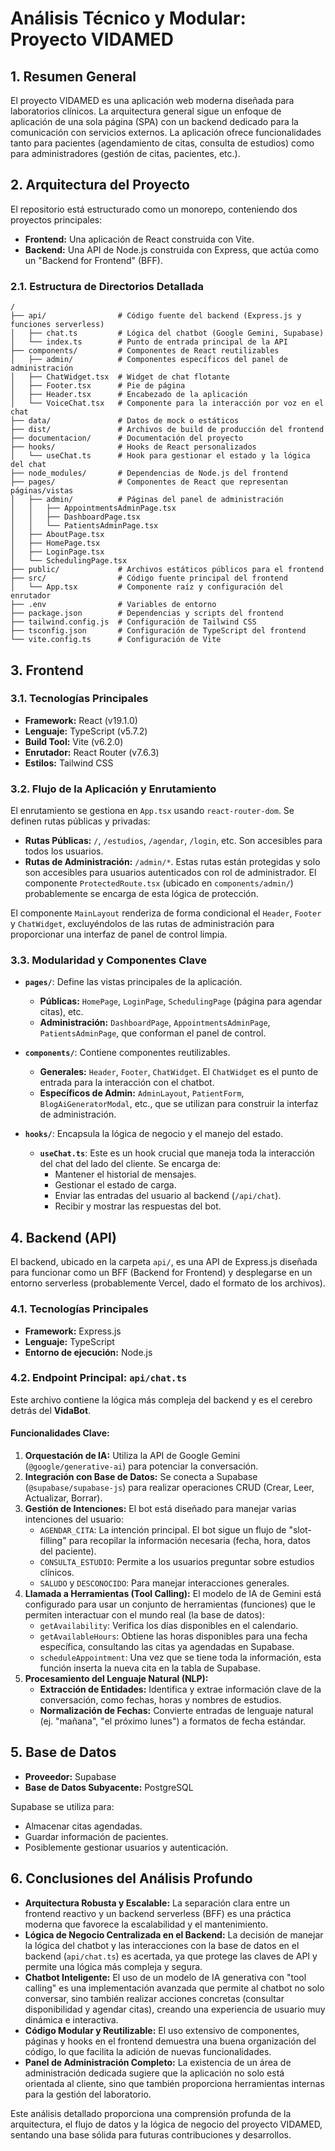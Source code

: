 # Análisis Técnico y Modular: Proyecto VIDAMED

## 1. Resumen General

El proyecto VIDAMED es una aplicación web moderna diseñada para laboratorios clínicos. La arquitectura general sigue un enfoque de aplicación de una sola página (SPA) con un backend dedicado para la comunicación con servicios externos. La aplicación ofrece funcionalidades tanto para pacientes (agendamiento de citas, consulta de estudios) como para administradores (gestión de citas, pacientes, etc.).

## 2. Arquitectura del Proyecto

El repositorio está estructurado como un monorepo, conteniendo dos proyectos principales:

- **Frontend:** Una aplicación de React construida con Vite.
- **Backend:** Una API de Node.js construida con Express, que actúa como un "Backend for Frontend" (BFF).

### 2.1. Estructura de Directorios Detallada

```
/
├── api/                # Código fuente del backend (Express.js y funciones serverless)
│   ├── chat.ts         # Lógica del chatbot (Google Gemini, Supabase)
│   └── index.ts        # Punto de entrada principal de la API
├── components/         # Componentes de React reutilizables
│   ├── admin/          # Componentes específicos del panel de administración
│   ├── ChatWidget.tsx  # Widget de chat flotante
│   ├── Footer.tsx      # Pie de página
│   ├── Header.tsx      # Encabezado de la aplicación
│   └── VoiceChat.tsx   # Componente para la interacción por voz en el chat
├── data/               # Datos de mock o estáticos
├── dist/               # Archivos de build de producción del frontend
├── documentacion/      # Documentación del proyecto
├── hooks/              # Hooks de React personalizados
│   └── useChat.ts      # Hook para gestionar el estado y la lógica del chat
├── node_modules/       # Dependencias de Node.js del frontend
├── pages/              # Componentes de React que representan páginas/vistas
│   ├── admin/          # Páginas del panel de administración
│   │   ├── AppointmentsAdminPage.tsx
│   │   ├── DashboardPage.tsx
│   │   └── PatientsAdminPage.tsx
│   ├── AboutPage.tsx
│   ├── HomePage.tsx
│   ├── LoginPage.tsx
│   └── SchedulingPage.tsx
├── public/             # Archivos estáticos públicos para el frontend
├── src/                # Código fuente principal del frontend
│   └── App.tsx         # Componente raíz y configuración del enrutador
├── .env                # Variables de entorno
├── package.json        # Dependencias y scripts del frontend
├── tailwind.config.js  # Configuración de Tailwind CSS
├── tsconfig.json       # Configuración de TypeScript del frontend
└── vite.config.ts      # Configuración de Vite
```

## 3. Frontend

### 3.1. Tecnologías Principales

- **Framework:** React (v19.1.0)
- **Lenguaje:** TypeScript (v5.7.2)
- **Build Tool:** Vite (v6.2.0)
- **Enrutador:** React Router (v7.6.3)
- **Estilos:** Tailwind CSS

### 3.2. Flujo de la Aplicación y Enrutamiento

El enrutamiento se gestiona en `App.tsx` usando `react-router-dom`. Se definen rutas públicas y privadas:

- **Rutas Públicas:** `/`, `/estudios`, `/agendar`, `/login`, etc. Son accesibles para todos los usuarios.
- **Rutas de Administración:** `/admin/*`. Estas rutas están protegidas y solo son accesibles para usuarios autenticados con rol de administrador. El componente `ProtectedRoute.tsx` (ubicado en `components/admin/`) probablemente se encarga de esta lógica de protección.

El componente `MainLayout` renderiza de forma condicional el `Header`, `Footer` y `ChatWidget`, excluyéndolos de las rutas de administración para proporcionar una interfaz de panel de control limpia.

### 3.3. Modularidad y Componentes Clave

- **`pages/`**: Define las vistas principales de la aplicación.
    - **Públicas:** `HomePage`, `LoginPage`, `SchedulingPage` (página para agendar citas), etc.
    - **Administración:** `DashboardPage`, `AppointmentsAdminPage`, `PatientsAdminPage`, que conforman el panel de control.

- **`components/`**: Contiene componentes reutilizables.
    - **Generales:** `Header`, `Footer`, `ChatWidget`. El `ChatWidget` es el punto de entrada para la interacción con el chatbot.
    - **Específicos de Admin:** `AdminLayout`, `PatientForm`, `BlogAiGeneratorModal`, etc., que se utilizan para construir la interfaz de administración.

- **`hooks/`**: Encapsula la lógica de negocio y el manejo del estado.
    - **`useChat.ts`**: Este es un hook crucial que maneja toda la interacción del chat del lado del cliente. Se encarga de:
        - Mantener el historial de mensajes.
        - Gestionar el estado de carga.
        - Enviar las entradas del usuario al backend (`/api/chat`).
        - Recibir y mostrar las respuestas del bot.

## 4. Backend (API)

El backend, ubicado en la carpeta `api/`, es una API de Express.js diseñada para funcionar como un BFF (Backend for Frontend) y desplegarse en un entorno serverless (probablemente Vercel, dado el formato de los archivos).

### 4.1. Tecnologías Principales

- **Framework:** Express.js
- **Lenguaje:** TypeScript
- **Entorno de ejecución:** Node.js

### 4.2. Endpoint Principal: `api/chat.ts`

Este archivo contiene la lógica más compleja del backend y es el cerebro detrás del **VidaBot**.

#### Funcionalidades Clave:

1.  **Orquestación de IA:** Utiliza la API de Google Gemini (`@google/generative-ai`) para potenciar la conversación.
2.  **Integración con Base de Datos:** Se conecta a Supabase (`@supabase/supabase-js`) para realizar operaciones CRUD (Crear, Leer, Actualizar, Borrar).
3.  **Gestión de Intenciones:** El bot está diseñado para manejar varias intenciones del usuario:
    - `AGENDAR_CITA`: La intención principal. El bot sigue un flujo de "slot-filling" para recopilar la información necesaria (fecha, hora, datos del paciente).
    - `CONSULTA_ESTUDIO`: Permite a los usuarios preguntar sobre estudios clínicos.
    - `SALUDO` y `DESCONOCIDO`: Para manejar interacciones generales.
4.  **Llamada a Herramientas (Tool Calling):** El modelo de IA de Gemini está configurado para usar un conjunto de herramientas (funciones) que le permiten interactuar con el mundo real (la base de datos):
    - `getAvailability`: Verifica los días disponibles en el calendario.
    - `getAvailableHours`: Obtiene las horas disponibles para una fecha específica, consultando las citas ya agendadas en Supabase.
    - `scheduleAppointment`: Una vez que se tiene toda la información, esta función inserta la nueva cita en la tabla de Supabase.
5.  **Procesamiento del Lenguaje Natural (NLP):**
    - **Extracción de Entidades:** Identifica y extrae información clave de la conversación, como fechas, horas y nombres de estudios.
    - **Normalización de Fechas:** Convierte entradas de lenguaje natural (ej. "mañana", "el próximo lunes") a formatos de fecha estándar.

## 5. Base de Datos

- **Proveedor:** Supabase
- **Base de Datos Subyacente:** PostgreSQL

Supabase se utiliza para:
- Almacenar citas agendadas.
- Guardar información de pacientes.
- Posiblemente gestionar usuarios y autenticación.

## 6. Conclusiones del Análisis Profundo

- **Arquitectura Robusta y Escalable:** La separación clara entre un frontend reactivo y un backend serverless (BFF) es una práctica moderna que favorece la escalabilidad y el mantenimiento.
- **Lógica de Negocio Centralizada en el Backend:** La decisión de manejar la lógica del chatbot y las interacciones con la base de datos en el backend (`api/chat.ts`) es acertada, ya que protege las claves de API y permite una lógica más compleja y segura.
- **Chatbot Inteligente:** El uso de un modelo de IA generativa con "tool calling" es una implementación avanzada que permite al chatbot no solo conversar, sino también realizar acciones concretas (consultar disponibilidad y agendar citas), creando una experiencia de usuario muy dinámica e interactiva.
- **Código Modular y Reutilizable:** El uso extensivo de componentes, páginas y hooks en el frontend demuestra una buena organización del código, lo que facilita la adición de nuevas funcionalidades.
- **Panel de Administración Completo:** La existencia de un área de administración dedicada sugiere que la aplicación no solo está orientada al cliente, sino que también proporciona herramientas internas para la gestión del laboratorio.

Este análisis detallado proporciona una comprensión profunda de la arquitectura, el flujo de datos y la lógica de negocio del proyecto VIDAMED, sentando una base sólida para futuras contribuciones y desarrollos.